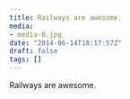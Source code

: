 ```yaml
---
title: Railways are awesome.
media:
- media-0.jpg
date: "2014-06-14T18:17:57Z"
draft: false
tags: []
---
```

Railways are awesome.
